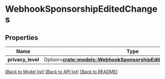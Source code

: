 # WebhookSponsorshipEditedChanges

## Properties

Name | Type | Description | Notes
------------ | ------------- | ------------- | -------------
**privacy_level** | Option<[**crate::models::WebhookSponsorshipEditedChangesPrivacyLevel**](webhook_sponsorship_edited_changes_privacy_level.md)> |  | [optional]

[[Back to Model list]](../README.md#documentation-for-models) [[Back to API list]](../README.md#documentation-for-api-endpoints) [[Back to README]](../README.md)


